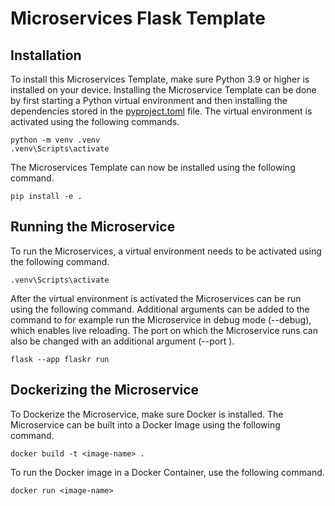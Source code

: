# Microservices Flask Template
## Installation
To install this Microservices Template, make sure Python 3.9 or higher is installed on your device. Installing the Microservice Template can be done by first starting a Python virtual environment and then installing the dependencies stored in the [pyproject.toml](https://github.com/stelemme/template-microservice-py/blob/main/pyproject.toml) file. The virtual environment is activated using the following commands.
```
python -m venv .venv
.venv\Scripts\activate
```
The Microservices Template can now be installed using the following command.
```
pip install -e .
```
## Running the Microservice
To run the Microservices, a virtual environment needs to be activated using the following command.
```
.venv\Scripts\activate
```
After the virtual environment is activated the Microservices can be run using the following command. Additional arguments can be added to the command to for example run the Microservice in debug mode (--debug), which enables live reloading. The port on which the Microservice runs can also be changed with an additional argument (--port <port-number>).
```
flask --app flaskr run
```
## Dockerizing the Microservice
To Dockerize the Microservice, make sure Docker is installed. The Microservice can be built into a Docker Image using the following command.
```
docker build -t <image-name> .
```
To run the Docker image in a Docker Container, use the following command.
```
docker run <image-name>
```
